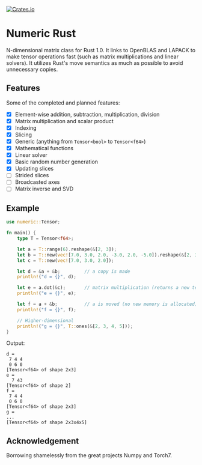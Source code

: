 [![Crates.io](https://img.shields.io/crates/v/numeric.svg)](https://crates.io/crates/numeric)

# Numeric Rust

N-dimensional matrix class for Rust 1.0. It links to OpenBLAS and LAPACK to make tensor
operations fast (such as matrix multiplications and linear solvers). It utilizes
Rust's move semantics as much as possible to avoid unnecessary copies.

## Features

Some of the completed and planned features:

* [x] Element-wise addition, subtraction, multiplication, division
* [x] Matrix multiplication and scalar product
* [x] Indexing
* [x] Slicing
* [x] Generic (anything from `Tensor<bool>` to `Tensor<f64>`)
* [x] Mathematical functions
* [x] Linear solver
* [x] Basic random number generation
* [x] Updating slices
* [ ] Strided slices
* [ ] Broadcasted axes
* [ ] Matrix inverse and SVD

## Example

```rust
use numeric::Tensor;

fn main() {
    type T = Tensor<f64>;

    let a = T::range(6).reshape(&[2, 3]);
    let b = T::new(vec![7.0, 3.0, 2.0, -3.0, 2.0, -5.0]).reshape(&[2, 3]);
    let c = T::new(vec![7.0, 3.0, 2.0]);

    let d = &a + &b;         // a copy is made
    println!("d = {}", d);

    let e = a.dot(&c);       // matrix multiplication (returns a new tensor)
    println!("e = {}", e);

    let f = a + &b;          // a is moved (no new memory is allocated)
    println!("f = {}", f);

    // Higher-dimensional
    println!("g = {}", T::ones(&[2, 3, 4, 5]));
}
```

Output:

```
d =
 7 4 4
 0 6 0
[Tensor<f64> of shape 2x3]
e =
  7 43
[Tensor<f64> of shape 2]
f =
 7 4 4
 0 6 0
[Tensor<f64> of shape 2x3]
g =
...
[Tensor<f64> of shape 2x3x4x5]
```

## Acknowledgement

Borrowing shamelessly from the great projects Numpy and Torch7.
